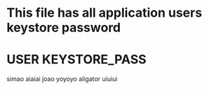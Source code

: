 # This file has all application users keystore password
# USER KEYSTORE_PASS
simao aiaiai
joao yoyoyo
aligator uiuiui
